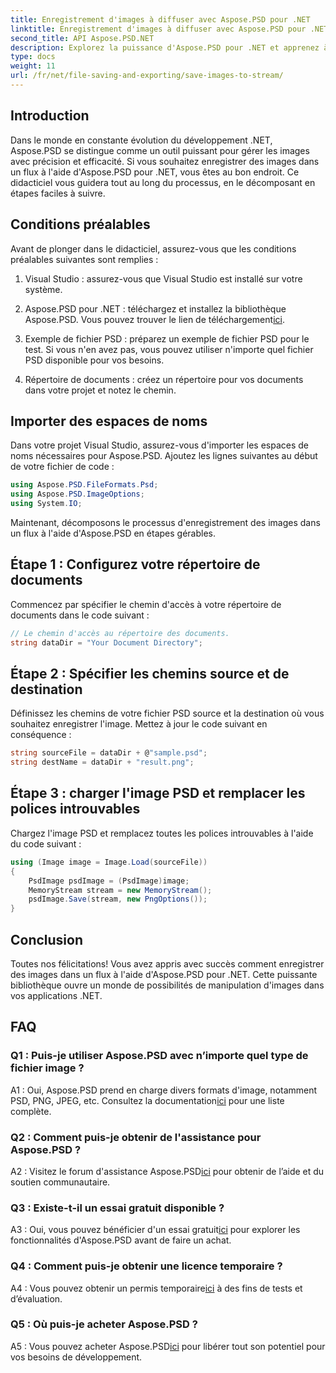 ```yaml
---
title: Enregistrement d'images à diffuser avec Aspose.PSD pour .NET
linktitle: Enregistrement d'images à diffuser avec Aspose.PSD pour .NET
second_title: API Aspose.PSD.NET
description: Explorez la puissance d'Aspose.PSD pour .NET et apprenez à enregistrer des images dans un flux sans effort. Suivez notre guide étape par étape pour une intégration transparente.
type: docs
weight: 11
url: /fr/net/file-saving-and-exporting/save-images-to-stream/
---
```

## Introduction

Dans le monde en constante évolution du développement .NET, Aspose.PSD se distingue comme un outil puissant pour gérer les images avec précision et efficacité. Si vous souhaitez enregistrer des images dans un flux à l'aide d'Aspose.PSD pour .NET, vous êtes au bon endroit. Ce didacticiel vous guidera tout au long du processus, en le décomposant en étapes faciles à suivre.

## Conditions préalables

Avant de plonger dans le didacticiel, assurez-vous que les conditions préalables suivantes sont remplies :

1. Visual Studio : assurez-vous que Visual Studio est installé sur votre système.

2. Aspose.PSD pour .NET : téléchargez et installez la bibliothèque Aspose.PSD. Vous pouvez trouver le lien de téléchargement[ici](https://releases.aspose.com/psd/net/).

3. Exemple de fichier PSD : préparez un exemple de fichier PSD pour le test. Si vous n'en avez pas, vous pouvez utiliser n'importe quel fichier PSD disponible pour vos besoins.

4. Répertoire de documents : créez un répertoire pour vos documents dans votre projet et notez le chemin.

## Importer des espaces de noms

Dans votre projet Visual Studio, assurez-vous d'importer les espaces de noms nécessaires pour Aspose.PSD. Ajoutez les lignes suivantes au début de votre fichier de code :

```csharp
using Aspose.PSD.FileFormats.Psd;
using Aspose.PSD.ImageOptions;
using System.IO;
```

Maintenant, décomposons le processus d'enregistrement des images dans un flux à l'aide d'Aspose.PSD en étapes gérables.

## Étape 1 : Configurez votre répertoire de documents

Commencez par spécifier le chemin d'accès à votre répertoire de documents dans le code suivant :

```csharp
// Le chemin d'accès au répertoire des documents.
string dataDir = "Your Document Directory";
```

## Étape 2 : Spécifier les chemins source et de destination

Définissez les chemins de votre fichier PSD source et la destination où vous souhaitez enregistrer l'image. Mettez à jour le code suivant en conséquence :

```csharp
string sourceFile = dataDir + @"sample.psd";
string destName = dataDir + "result.png";
```

## Étape 3 : charger l'image PSD et remplacer les polices introuvables

Chargez l'image PSD et remplacez toutes les polices introuvables à l'aide du code suivant :

```csharp
using (Image image = Image.Load(sourceFile))
{
    PsdImage psdImage = (PsdImage)image;
    MemoryStream stream = new MemoryStream();
    psdImage.Save(stream, new PngOptions());
}
```

## Conclusion

Toutes nos félicitations! Vous avez appris avec succès comment enregistrer des images dans un flux à l'aide d'Aspose.PSD pour .NET. Cette puissante bibliothèque ouvre un monde de possibilités de manipulation d'images dans vos applications .NET.

## FAQ

### Q1 : Puis-je utiliser Aspose.PSD avec n’importe quel type de fichier image ?

 A1 : Oui, Aspose.PSD prend en charge divers formats d'image, notamment PSD, PNG, JPEG, etc. Consultez la documentation[ici](https://reference.aspose.com/psd/net/) pour une liste complète.

### Q2 : Comment puis-je obtenir de l'assistance pour Aspose.PSD ?

 A2 : Visitez le forum d'assistance Aspose.PSD[ici](https://forum.aspose.com/c/psd/34) pour obtenir de l’aide et du soutien communautaire.

### Q3 : Existe-t-il un essai gratuit disponible ?

 A3 : Oui, vous pouvez bénéficier d'un essai gratuit[ici](https://releases.aspose.com/) pour explorer les fonctionnalités d'Aspose.PSD avant de faire un achat.

### Q4 : Comment puis-je obtenir une licence temporaire ?

 A4 : Vous pouvez obtenir un permis temporaire[ici](https://purchase.aspose.com/temporary-license/) à des fins de tests et d’évaluation.

### Q5 : Où puis-je acheter Aspose.PSD ?

 A5 : Vous pouvez acheter Aspose.PSD[ici](https://purchase.aspose.com/buy) pour libérer tout son potentiel pour vos besoins de développement.